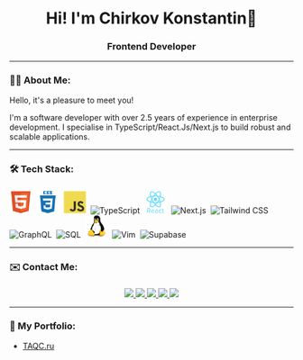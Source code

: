 <h1 align="center">Hi! I'm Chirkov Konstantin👋</h1>

<h3 align="center">Frontend Developer</h3>

---

<h3 align="left">👩‍💻  About Me:</h3>

<p align="left">
<p>Hello, it's a pleasure to meet you!</p>

I'm a software developer with over 2.5 years of experience in enterprise development. I specialise in TypeScript/React.Js/Next.js to build robust and scalable applications. 

---

<h3 align="left">🛠  Tech Stack:</h3>

###

<div align="left">
  <img src="https://github.com/devicons/devicon/blob/master/icons/html5/html5-original.svg" title="HTML5" alt="HTML" width="40" height="40"/>&nbsp;
  <img src="https://github.com/devicons/devicon/blob/master/icons/css3/css3-plain-wordmark.svg"  title="CSS3" alt="CSS" width="40" height="40"/>&nbsp;
  <img src="https://github.com/devicons/devicon/blob/master/icons/javascript/javascript-original.svg" title="JavaScript" alt="JavaScript" width="40" height="40"/>&nbsp;
  <img src="https://static-00.iconduck.com/assets.00/typescript-plain-icon-256x256-ypojgpyj.png" title="TypeScript" alt="TypeScript" width="40" height="40"/>&nbsp;
  <img src="https://github.com/devicons/devicon/blob/master/icons/react/react-original-wordmark.svg" title="React" alt="React" width="40" height="40"/>&nbsp;
  <img src="https://www.svgrepo.com/show/354113/nextjs-icon.svg" title="Next.js" alt="Next.js" width="40" height="40"/>&nbsp;
  <img src="https://www.vectorlogo.zone/logos/tailwindcss/tailwindcss-icon.svg" title="Tailwind CSS" alt="Tailwind CSS" width="40" height="40"/>&nbsp;
  <img src="https://www.vectorlogo.zone/logos/graphql/graphql-icon.svg" title="GraphQL" alt="GraphQL" width="40" height="40"/>&nbsp;
  <img src="https://www.vectorlogo.zone/logos/sqlite/sqlite-icon.svg" title="SQL" alt="SQL" width="40" height="40"/>&nbsp;
  <img src="https://github.com/devicons/devicon/blob/master/icons/linux/linux-original.svg" title="Linux" alt="Linux" width="40" height="40"/>&nbsp;
  <img src="https://www.vectorlogo.zone/logos/vim/vim-icon.svg" title="Vim" alt="Vim" width="40" height="40"/>&nbsp;
  <img src="https://www.vectorlogo.zone/logos/supabase/supabase-icon.svg" title="Supabase" alt="Supabase" width="40" height="40"/>&nbsp;
</div>

</div>


---

<h3 align="left">✉️  Contact Me:</h3>

###

<div align="center">
  <a href="https://www.linkedin.com/in/konstantin-chirkov-7554432b3" target="_blank">
    <img src="https://img.shields.io/badge/LinkedIn-0A66C2?logo=linkedin&logoColor=white&style=for-the-badge" />
  </a>
  <a href="mailto:tchirkokwork@gmail.com" target="_blank">
    <img src="https://img.shields.io/badge/Gmail-D14836?logo=gmail&logoColor=white&style=for-the-badge" />
  </a>
  <a href="https://t.me/Sammu1L" target="_blank">
    <img src="https://img.shields.io/badge/Telegram-2CA5E0?logo=telegram&logoColor=white&style=for-the-badge" />
  </a>
  <a href="https://wa.me/+37258784686" target="_blank">
    <img src="https://img.shields.io/badge/WhatsApp-25D366?logo=whatsapp&logoColor=white&style=for-the-badge" />
  </a>
  <a href="https://hh.ru/resume/8d8781f1ff0d7a69c30039ed1f617651755a6a" target="_blank">
    <img src="https://img.shields.io/badge/HeadHunter-EA1C23?logo=headhunter&logoColor=white&style=for-the-badge" />
  </a>
</div>

---

<h3 align="left">🦾  My Portfolio:</h3>
<ul>
  <li><a href="https://taqc.ru" target="_blank">
    TAQC.ru
  </a>
</li>
</ul>


